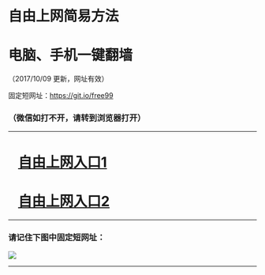 ﻿# 自由上网简易方法

# 电脑、手机一键翻墙

（2017/10/09 更新，网址有效）

固定短网址：https://git.io/free99

### （微信如打不开，请转到浏览器打开）


***





# &nbsp;&nbsp; <a href="http://ft1190923775.fwq-tz-1001.info/fwqtz01.html?t=10090013225 " target="_blank">自由上网入口1</a>
# &nbsp;&nbsp; <a href="http://ft2696127640.fwq-tz-1002.info/fwqtz02.html?t=100900122416 " target="_blank">自由上网入口2</a>
***

### 请记住下图中固定短网址：

<img src="https://s3-us-west-2.amazonaws.com/fwq-1001/yjfq-20170905okok.png" /> 


***

